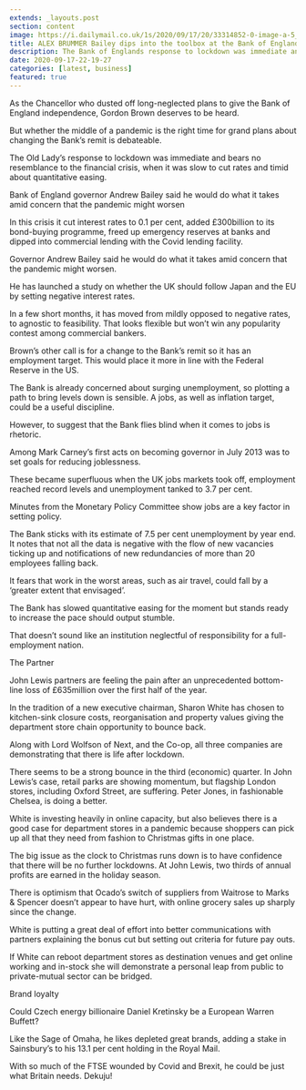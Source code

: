 ```yaml
---
extends: _layouts.post
section: content
image: https://i.dailymail.co.uk/1s/2020/09/17/20/33314852-0-image-a-5_1600371692215.jpg 
title: ALEX BRUMMER Bailey dips into the toolbox at the Bank of England 
description: The Bank of Englands response to lockdown was immediate and bears no resemblance to the financial crisis, when it was slow to cut rates and timid about quantitative easing. 
date: 2020-09-17-22-19-27 
categories: [latest, business] 
featured: true 
--- 
```

As the Chancellor who dusted off long-neglected plans to give the Bank of England independence, Gordon Brown deserves to be heard.

But whether the middle of a pandemic is the right time for grand plans about changing the Bank’s remit is debateable.

The Old Lady’s response to lockdown was immediate and bears no resemblance to the financial crisis, when it was slow to cut rates and timid about quantitative easing.

Bank of England governor Andrew Bailey said he would do what it takes amid concern that the pandemic might worsen

In this crisis it cut interest rates to 0.1 per cent, added £300billion to its bond-buying programme, freed up emergency reserves at banks and dipped into commercial lending with the Covid lending facility.

Governor Andrew Bailey said he would do what it takes amid concern that the pandemic might worsen.

He has launched a study on whether the UK should follow Japan and the EU by setting negative interest rates.

In a few short months, it has moved from mildly opposed to negative rates, to agnostic to feasibility. That looks flexible but won’t win any popularity contest among commercial bankers.

Brown’s other call is for a change to the Bank’s remit so it has an employment target. This would place it more in line with the Federal Reserve in the US. 

The Bank is already concerned about surging unemployment, so plotting a path to bring levels down is sensible. A jobs, as well as inflation target, could be a useful discipline.

However, to suggest that the Bank flies blind when it comes to jobs is rhetoric.

Among Mark Carney’s first acts on becoming governor in July 2013 was to set goals for reducing joblessness. 

These became superfluous when the UK jobs markets took off, employment reached record levels and unemployment tanked to 3.7 per cent.

Minutes from the Monetary Policy Committee show jobs are a key factor in setting policy. 

The Bank sticks with its estimate of 7.5 per cent unemployment by year end. It notes that not all the data is negative with the flow of new vacancies ticking up and notifications of new redundancies of more than 20 employees falling back. 

It fears that work in the worst areas, such as air travel, could fall by a ‘greater extent that envisaged’.

The Bank has slowed quantitative easing for the moment but stands ready to increase the pace should output stumble.

That doesn’t sound like an institution neglectful of responsibility for a full-employment nation.

The Partner

John Lewis partners are feeling the pain after an unprecedented bottom-line loss of £635million over the first half of the year.

In the tradition of a new executive chairman, Sharon White has chosen to kitchen-sink closure costs, reorganisation and property values giving the department store chain opportunity to bounce back.

Along with Lord Wolfson of Next, and the Co-op, all three companies are demonstrating that there is life after lockdown. 

There seems to be a strong bounce in the third (economic) quarter. In John Lewis’s case, retail parks are showing momentum, but flagship London stores, including Oxford Street, are suffering. Peter Jones, in fashionable Chelsea, is doing a better.

White is investing heavily in online capacity, but also believes there is a good case for department stores in a pandemic because shoppers can pick up all that they need from fashion to Christmas gifts in one place.

The big issue as the clock to Christmas runs down is to have confidence that there will be no further lockdowns. At John Lewis, two thirds of annual profits are earned in the holiday season.

There is optimism that Ocado’s switch of suppliers from Waitrose to Marks & Spencer doesn’t appear to have hurt, with online grocery sales up sharply since the change.

White is putting a great deal of effort into better communications with partners explaining the bonus cut but setting out criteria for future pay outs.

If White can reboot department stores as destination venues and get online working and in-stock she will demonstrate a personal leap from public to private-mutual sector can be bridged.

Brand loyalty

Could Czech energy billionaire Daniel Kretinsky be a European Warren Buffett? 

Like the Sage of Omaha, he likes depleted great brands, adding a stake in Sainsbury’s to his 13.1 per cent holding in the Royal Mail. 

With so much of the FTSE wounded by Covid and Brexit, he could be just what Britain needs. Dekuju!

